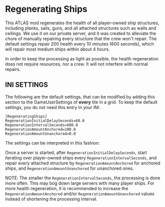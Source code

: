 

# Regenerating Ships

This ATLAS mod regenerates the health of all player-owned ship structures, including planks, sails, guns, and all attached structures such as walls and ceilings. We use it on our private server, and it was created to alleviate the chore of manually repairing every structure that the crew won't repair. The default settings repair 200 health every 10 minutes (600 seconds), which will repair most medium ships within about 4 hours.

In order to keep the processing as light as possible, the health regeneration does not require resources, nor a crew. It will not interfere with normal repairs.


## INI SETTINGS

The following are the default settings, that can be modified by adding this section to the GameUserSettings of **every** tile in a grid. To keep the default settings, you do not need this entry in your INI.

```
[RegeneratingShips]
RegenerationInitialDelaySeconds=60.0
RegenerationIntervalSeconds=600.0
RegenerationAmountAnchored=200.0
RegenerationAmountUnanchored=0.0
```

The settings can be interpreted in this fashion:

Once a server is started, after `RegenerationInitialDelaySeconds`, start iterating over player-owned ships every `RegenerationIntervalSeconds`, and repair every attached structure by `RegenerationAmountAnchored` for anchored ships, and `RegenerationAmountUnanchored` for unanchored ones.

NOTE: The smaller the `RegenerationIntervalSeconds`, the processing is done more often. This may bog down large servers with many player ships. For more health regeneration, it is recommended to increase the `RegenerationAmountAnchored` and/or `RegenerationAmountUnanchored` values instead of shortening the processing interval.


